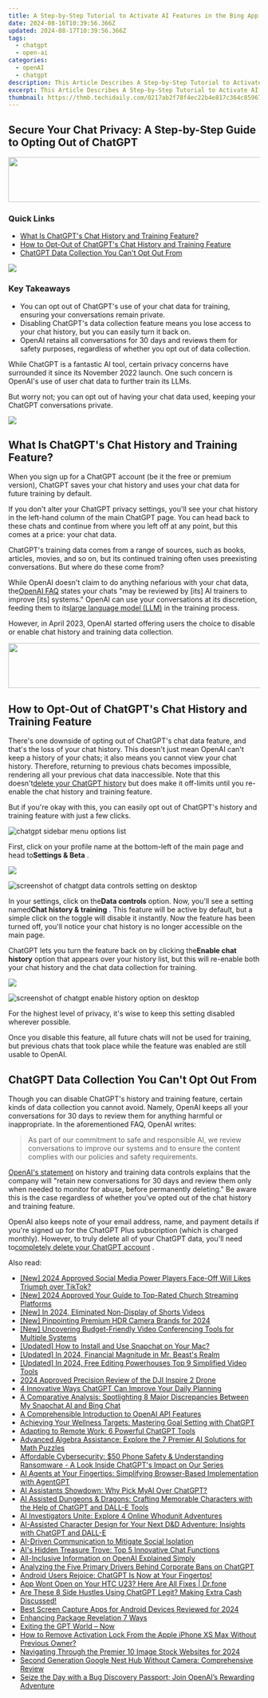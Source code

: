 ```yaml
---
title: A Step-by-Step Tutorial to Activate AI Features in the Bing App on Android Phones
date: 2024-08-16T10:39:56.366Z
updated: 2024-08-17T10:39:56.366Z
tags:
  - chatgpt
  - open-ai
categories:
  - openAI
  - chatgpt
description: This Article Describes A Step-by-Step Tutorial to Activate AI Features in the Bing App on Android Phones
excerpt: This Article Describes A Step-by-Step Tutorial to Activate AI Features in the Bing App on Android Phones
thumbnail: https://thmb.techidaily.com/0217ab2f78f4ec22b4e817c364c8596747881cd4ccd50e41e8a2b78b87f09590.jpg
---
```


## Secure Your Chat Privacy: A Step-by-Step Guide to Opting Out of ChatGPT

<!-- affiliate ads begin -->
<a href="https://newchic.sjv.io/c/5597632/1659704/14420" target="_top" id="1659704"><img src="//a.impactradius-go.com/display-ad/14420-1659704" border="0" alt="" width="728" height="90"/></a><img height="0" width="0" src="https://imp.pxf.io/i/5597632/1659704/14420" style="position:absolute;visibility:hidden;" border="0" />
<!-- affiliate ads end -->
### Quick Links

* [What Is ChatGPT's Chat History and Training Feature?](https://www.makeuseof.com/chatgpt-privacy-opt-out-data-collection/#what-is-chatgpt-39-s-chat-history-and-training-feature)
* [How to Opt-Out of ChatGPT's Chat History and Training Feature](https://www.makeuseof.com/chatgpt-privacy-opt-out-data-collection/#how-to-opt-out-of-chatgpt-39-s-chat-history-and-training-feature)
* [ChatGPT Data Collection You Can't Opt Out From](https://www.makeuseof.com/chatgpt-privacy-opt-out-data-collection/#chatgpt-data-collection-you-can-39-t-opt-out-from)

<!-- affiliate ads begin -->
<a href="https://secure.2checkout.com/order/checkout.php?PRODS=4620778&QTY=1&AFFILIATE=108875&CART=1"><img src="https://secure.avangate.com/images/merchant/07dd4d5a72f5740ef0f035f201951476/728__90banner.jpg" border="0"></a>
<!-- affiliate ads end -->
### Key Takeaways

* You can opt out of ChatGPT's use of your chat data for training, ensuring your conversations remain private.
* Disabling ChatGPT's data collection feature means you lose access to your chat history, but you can easily turn it back on.
* OpenAI retains all conversations for 30 days and reviews them for safety purposes, regardless of whether you opt out of data collection.

 While ChatGPT is a fantastic AI tool, certain privacy concerns have surrounded it since its November 2022 launch. One such concern is OpenAI's use of user chat data to further train its LLMs.

 But worry not; you can opt out of having your chat data used, keeping your ChatGPT conversations private.

<!-- affiliate ads begin -->
<a href="https://store.massmailsoftware.com/order/checkout.php?PRODS=1300375&QTY=1&AFFILIATE=108875&CART=1"><img src="https://secure.avangate.com/images/merchant/dc87c13749315c7217cdc4ac692e704c/banera_for_partners-15_%281%29.jpg" border="0"></a>
<!-- affiliate ads end -->
## What Is ChatGPT's Chat History and Training Feature?

 When you sign up for a ChatGPT account (be it the free or premium version), ChatGPT saves your chat history and uses your chat data for future training by default.

 If you don't alter your ChatGPT privacy settings, you'll see your chat history in the left-hand column of the main ChatGPT page. You can head back to these chats and continue from where you left off at any point, but this comes at a price: your chat data.

 ChatGPT's training data comes from a range of sources, such as books, articles, movies, and so on, but its continued training often uses preexisting conversations. But where do these come from?

 While OpenAI doesn't claim to do anything nefarious with your chat data, the[OpenAI FAQ](https://help.openai.com/en/articles/6783457-what-is-chatgpt) states your chats "may be reviewed by \[its\] AI trainers to improve \[its\] systems." OpenAI can use your conversations at its discretion, feeding them to its[large language model (LLM)](https://www.makeuseof.com/what-are-large-langauge-models-how-do-they-work/) in the training process.

 However, in April 2023, OpenAI started offering users the choice to disable or enable chat history and training data collection.

<!-- affiliate ads begin -->
<a href="https://natural-cycles.sjv.io/c/5597632/2072200/17885" target="_top" id="2072200"><img src="//a.impactradius-go.com/display-ad/17885-2072200" border="0" alt="" width="728" height="90"/></a><img height="0" width="0" src="https://imp.pxf.io/i/5597632/2072200/17885" style="position:absolute;visibility:hidden;" border="0" />
<!-- affiliate ads end -->
## How to Opt-Out of ChatGPT's Chat History and Training Feature

 There's one downside of opting out of ChatGPT's chat data feature, and that's the loss of your chat history. This doesn't just mean OpenAI can't keep a history of your chats; it also means you cannot view your chat history. Therefore, returning to previous chats becomes impossible, rendering all your previous chat data inaccessible. Note that this doesn't[delete your ChatGPT history](https://www.makeuseof.com/how-to-delete-your-chatgpt-history/) but does make it off-limits until you re-enable the chat history and training feature.

 But if you're okay with this, you can easily opt out of ChatGPT's history and training feature with just a few clicks.

![chatgpt sidebar menu options list](https://static1.makeuseofimages.com/wordpress/wp-content/uploads/2024/02/chatgpt-sidebar-menu-options-list.png)

 First, click on your profile name at the bottom-left of the main page and head to**Settings & Beta** .

<!-- affiliate ads begin -->
<a href="https://shop.mondly.com/affiliate.php?ACCOUNT=ATISTUDI&AFFILIATE=108875&PATH=https%3A%2F%2Fwww.mondly.com%3FAFFILIATE%3D108875%26RESOURCE%3D%2BGeneral%2B970x90%2B"><img src="https://secure.avangate.com/images/merchant/69c418c33ec2e1a4267fa9bb77fa1428/general-970x90.gif" border="0"></a>
<!-- affiliate ads end -->
![screenshot of chatgpt data controls setting on desktop](https://static1.makeuseofimages.com/wordpress/wp-content/uploads/2024/02/gpt-data-controls.png)

 In your settings, click on the**Data controls** option. Now, you'll see a setting named**Chat history & training** . This feature will be active by default, but a simple click on the toggle will disable it instantly. Now the feature has been turned off, you'll notice your chat history is no longer accessible on the main page.

 ChatGPT lets you turn the feature back on by clicking the**Enable chat history** option that appears over your history list, but this will re-enable both your chat history and the chat data collection for training.

<!-- affiliate ads begin -->
<a href="https://shop.systoolsgroup.com/affiliate.php?ACCOUNT=SYSTOOBY&AFFILIATE=108875&PATH=https%3A%2F%2Fwww.systoolsgroup.com%3FAFFILIATE%3D108875%26RESOURCE%3DSysTools%2BGmail%2BBackup"><img src="https://www.systoolsgroup.com/box/gmail-backup.png" border="0"></a>
<!-- affiliate ads end -->
![screenshot of chatgpt enable history option on desktop](https://static1.makeuseofimages.com/wordpress/wp-content/uploads/2024/02/gpt-history-off.png)

 For the highest level of privacy, it's wise to keep this setting disabled wherever possible.

 Once you disable this feature, all future chats will not be used for training, but previous chats that took place while the feature was enabled are still usable to OpenAI.

## ChatGPT Data Collection You Can't Opt Out From

 Though you can disable ChatGPT's history and training feature, certain kinds of data collection you cannot avoid. Namely, OpenAI keeps all your conversations for 30 days to review them for anything harmful or inappropriate. In the aforementioned FAQ, OpenAI writes:

> As part of our commitment to safe and responsible AI, we review conversations to improve our systems and to ensure the content complies with our policies and safety requirements.

[OpenAI's statement](https://openai.com/blog/new-ways-to-manage-your-data-in-chatgpt) on history and training data controls explains that the company will "retain new conversations for 30 days and review them only when needed to monitor for abuse, before permanently deleting." Be aware this is the case regardless of whether you've opted out of the chat history and training feature.

 OpenAI also keeps note of your email address, name, and payment details if you're signed up for the ChatGPT Plus subscription (which is charged monthly). However, to truly delete all of your ChatGPT data, you'll need to[completely delete your ChatGPT account](http://www.makeuseof.com/how-to-delete-your-chatgpt-account/) .


<ins class="adsbygoogle"
     style="display:block"
     data-ad-format="autorelaxed"
     data-ad-client="ca-pub-7571918770474297"
     data-ad-slot="1223367746"></ins>



<ins class="adsbygoogle"
     style="display:block"
     data-ad-client="ca-pub-7571918770474297"
     data-ad-slot="8358498916"
     data-ad-format="auto"
     data-full-width-responsive="true"></ins>

<span class="atpl-alsoreadstyle">Also read:</span>
<div><ul>
<li><a href="https://tiktok-videos.techidaily.com/new-2024-approved-social-media-power-players-face-off-will-likes-triumph-over-tiktok/"><u>[New] 2024 Approved  Social Media Power Players Face-Off  Will Likes Triumph over TikTok?</u></a></li>
<li><a href="https://vp-tips.techidaily.com/new-2024-approved-your-guide-to-top-rated-church-streaming-platforms/"><u>[New] 2024 Approved  Your Guide to Top-Rated Church Streaming Platforms</u></a></li>
<li><a href="https://facebook-record-videos.techidaily.com/new-in-2024-eliminated-non-display-of-shorts-videos/"><u>[New] In 2024, Eliminated  Non-Display of Shorts Videos</u></a></li>
<li><a href="https://article-tips.techidaily.com/new-pinpointing-premium-hdr-camera-brands-for-2024/"><u>[New] Pinpointing Premium HDR Camera Brands for 2024</u></a></li>
<li><a href="https://digital-screen-recording.techidaily.com/new-uncovering-budget-friendly-video-conferencing-tools-for-multiple-systems/"><u>[New] Uncovering Budget-Friendly Video Conferencing Tools for Multiple Systems</u></a></li>
<li><a href="https://snapchat-videos.techidaily.com/updated-how-to-install-and-use-snapchat-on-your-mac/"><u>[Updated] How to Install and Use Snapchat on Your Mac?</u></a></li>
<li><a href="https://eaxpv-info.techidaily.com/updated-in-2024-financial-magnitude-in-mr-beasts-realm/"><u>[Updated] In 2024, Financial Magnitude in Mr. Beast's Realm</u></a></li>
<li><a href="https://eaxpv-info.techidaily.com/updated-in-2024-free-editing-powerhouses-top-9-simplified-video-tools/"><u>[Updated] In 2024, Free Editing Powerhouses  Top 9 Simplified Video Tools</u></a></li>
<li><a href="https://extra-approaches.techidaily.com/2024-approved-precision-review-of-the-dji-inspire-2-drone/"><u>2024 Approved  Precision Review of the DJI Inspire 2 Drone</u></a></li>
<li><a href="https://tech-haven.techidaily.com/4-innovative-ways-chatgpt-can-improve-your-daily-planning/"><u>4 Innovative Ways ChatGPT Can Improve Your Daily Planning</u></a></li>
<li><a href="https://tech-haven.techidaily.com/a-comparative-analysis-spotlighting-8-major-discrepancies-between-my-snapchat-ai-and-bing-chat/"><u>A Comparative Analysis: Spotlighting 8 Major Discrepancies Between My Snapchat AI and Bing Chat</u></a></li>
<li><a href="https://tech-haven.techidaily.com/a-comprehensible-introduction-to-openai-api-features/"><u>A Comprehensible Introduction to OpenAI API Features</u></a></li>
<li><a href="https://tech-haven.techidaily.com/achieving-your-wellness-targets-mastering-goal-setting-with-chatgpt/"><u>Achieving Your Wellness Targets: Mastering Goal Setting with ChatGPT</u></a></li>
<li><a href="https://tech-haven.techidaily.com/adapting-to-remote-work-6-powerful-chatgpt-tools/"><u>Adapting to Remote Work: 6 Powerful ChatGPT Tools</u></a></li>
<li><a href="https://tech-haven.techidaily.com/advanced-algebra-assistance-explore-the-7-premier-ai-solutions-for-math-puzzles/"><u>Advanced Algebra Assistance: Explore the 7 Premier AI Solutions for Math Puzzles</u></a></li>
<li><a href="https://tech-haven.techidaily.com/affordable-cybersecurity-50-phone-safety-and-understanding-ransomware-a-look-inside-chatgpts-impact-on-our-series/"><u>Affordable Cybersecurity: $50 Phone Safety & Understanding Ransomware - A Look Inside ChatGPT's Impact on Our Series</u></a></li>
<li><a href="https://tech-haven.techidaily.com/ai-agents-at-your-fingertips-simplifying-browser-based-implementation-with-agentgpt/"><u>AI Agents at Your Fingertips: Simplifying Browser-Based Implementation with AgentGPT</u></a></li>
<li><a href="https://tech-haven.techidaily.com/ai-assistants-showdown-why-pick-myai-over-chatgpt/"><u>AI Assistants Showdown: Why Pick MyAI Over ChatGPT?</u></a></li>
<li><a href="https://tech-haven.techidaily.com/ai-assisted-dungeons-and-dragons-crafting-memorable-characters-with-the-help-of-chatgpt-and-dall-e-tools/"><u>AI Assisted Dungeons & Dragons: Crafting Memorable Characters with the Help of ChatGPT and DALL-E Tools</u></a></li>
<li><a href="https://tech-haven.techidaily.com/ai-investigators-unite-explore-4-online-whodunit-adventures/"><u>AI Investigators Unite: Explore 4 Online Whodunit Adventures</u></a></li>
<li><a href="https://tech-haven.techidaily.com/ai-assisted-character-design-for-your-next-dandd-adventure-insights-with-chatgpt-and-dall-e/"><u>AI-Assisted Character Design for Your Next D&D Adventure: Insights with ChatGPT and DALL-E</u></a></li>
<li><a href="https://tech-haven.techidaily.com/ai-driven-communication-to-mitigate-social-isolation/"><u>AI-Driven Communication to Mitigate Social Isolation</u></a></li>
<li><a href="https://tech-haven.techidaily.com/ais-hidden-treasure-trove-top-5-innovative-chat-functions/"><u>AI's Hidden Treasure Trove: Top 5 Innovative Chat Functions</u></a></li>
<li><a href="https://tech-haven.techidaily.com/all-inclusive-information-on-openai-explained-simply/"><u>All-Inclusive Information on OpenAI Explained Simply</u></a></li>
<li><a href="https://tech-haven.techidaily.com/analyzing-the-five-primary-drivers-behind-corporate-bans-on-chatgpt/"><u>Analyzing the Five Primary Drivers Behind Corporate Bans on ChatGPT</u></a></li>
<li><a href="https://tech-haven.techidaily.com/1722181127689-android-users-rejoice-chatgpt-is-now-at-your-fingertps/"><u>Android Users Rejoice: ChatGPT Is Now at Your Fingertps!</u></a></li>
<li><a href="https://howto.techidaily.com/app-wont-open-on-your-htc-u23-here-are-all-fixes-drfone-by-drfone-fix-android-problems-fix-android-problems/"><u>App Wont Open on Your HTC U23? Here Are All Fixes | Dr.fone</u></a></li>
<li><a href="https://tech-haven.techidaily.com/are-these-8-side-hustles-using-chatgpt-legit-making-extra-cash-discussed/"><u>Are These 8 Side Hustles Using ChatGPT Legit? Making Extra Cash Discussed!</u></a></li>
<li><a href="https://screen-activity-recording.techidaily.com/best-screen-capture-apps-for-android-devices-reviewed-for-2024/"><u>Best Screen Capture Apps for Android Devices Reviewed for 2024</u></a></li>
<li><a href="https://extra-lessons.techidaily.com/enhancing-package-revelation-7-ways/"><u>Enhancing Package Revelation  7 Ways</u></a></li>
<li><a href="https://tech-haven.techidaily.com/1722143068404-exiting-the-gpt-world-now/"><u>Exiting the GPT World – Now</u></a></li>
<li><a href="https://activate-lock.techidaily.com/how-to-remove-activation-lock-from-the-apple-iphone-xs-max-without-previous-owner-by-drfone-ios/"><u>How to Remove Activation Lock From the Apple iPhone XS Max Without Previous Owner?</u></a></li>
<li><a href="https://extra-support.techidaily.com/navigating-through-the-premier-10-image-stock-websites-for-2024/"><u>Navigating Through the Premier 10 Image Stock Websites for 2024</u></a></li>
<li><a href="https://buynow-tips.techidaily.com/second-generation-google-nest-hub-without-camera-comprehensive-review/"><u>Second Generation Google Nest Hub Without Camera: Comprehensive Review</u></a></li>
<li><a href="https://tech-haven.techidaily.com/1721953574820-seize-the-day-with-a-bug-discovery-passport-join-openais-rewarding-adventure/"><u>Seize the Day with a Bug Discovery Passport; Join OpenAI’s Rewarding Adventure</u></a></li>
</ul></div>
